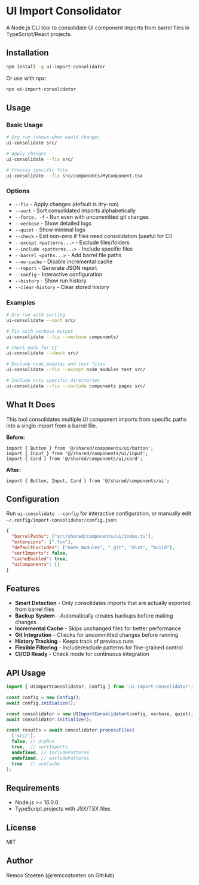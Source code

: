 # UI Import Consolidator

A Node.js CLI tool to consolidate UI component imports from barrel files in TypeScript/React projects.

## Installation

```bash
npm install -g ui-import-consolidator
```

Or use with npx:

```bash
npx ui-import-consolidator
```

## Usage

### Basic Usage

```bash
# Dry run (shows what would change)
ui-consolidate src/

# Apply changes
ui-consolidate --fix src/

# Process specific file
ui-consolidate --fix src/components/MyComponent.tsx
```

### Options

- `--fix` - Apply changes (default is dry-run)
- `--sort` - Sort consolidated imports alphabetically
- `--force, -f` - Run even with uncommitted git changes
- `--verbose` - Show detailed logs
- `--quiet` - Show minimal logs
- `--check` - Exit non-zero if files need consolidation (useful for CI)
- `--except <patterns...>` - Exclude files/folders
- `--include <patterns...>` - Include specific files
- `--barrel <paths...>` - Add barrel file paths
- `--no-cache` - Disable incremental cache
- `--report` - Generate JSON report
- `--config` - Interactive configuration
- `--history` - Show run history
- `--clear-history` - Clear stored history

### Examples

```bash
# Dry run with sorting
ui-consolidate --sort src/

# Fix with verbose output
ui-consolidate --fix --verbose components/

# Check mode for CI
ui-consolidate --check src/

# Exclude node_modules and test files
ui-consolidate --fix --except node_modules test src/

# Include only specific directories
ui-consolidate --fix --include components pages src/
```

## What It Does

This tool consolidates multiple UI component imports from specific paths into a single import from a barrel file.

**Before:**
```tsx
import { Button } from '@/shared/components/ui/button';
import { Input } from '@/shared/components/ui/input';
import { Card } from '@/shared/components/ui/card';
```

**After:**
```tsx
import { Button, Input, Card } from '@/shared/components/ui';
```

## Configuration

Run `ui-consolidate --config` for interactive configuration, or manually edit `~/.config/import-consolidator/config.json`:

```json
{
  "barrelPaths": ["src/shared/components/ui/index.ts"],
  "extensions": [".tsx"],
  "defaultExcludes": ["node_modules", ".git", "dist", "build"],
  "sortImports": false,
  "cacheEnabled": true,
  "uiComponents": []
}
```

## Features

- **Smart Detection** - Only consolidates imports that are actually exported from barrel files
- **Backup System** - Automatically creates backups before making changes
- **Incremental Cache** - Skips unchanged files for better performance
- **Git Integration** - Checks for uncommitted changes before running
- **History Tracking** - Keeps track of previous runs
- **Flexible Filtering** - Include/exclude patterns for fine-grained control
- **CI/CD Ready** - Check mode for continuous integration

## API Usage

```typescript
import { UIImportConsolidator, Config } from 'ui-import-consolidator';

const config = new Config();
await config.initialize();

const consolidator = new UIImportConsolidator(config, verbose, quiet);
await consolidator.initialize();

const results = await consolidator.processFiles(
  ['src/'],
  false, // dryRun
  true,  // sortImports
  undefined, // includePatterns
  undefined, // excludePatterns
  true   // useCache
);
```

## Requirements

- Node.js >= 16.0.0
- TypeScript projects with JSX/TSX files

## License

MIT

## Author

Remco Stoeten (@remcostoeten on GitHub)
